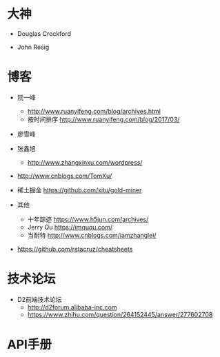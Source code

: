# 大神

- Douglas Crockford

- John Resig

# 博客

- 阮一峰

  - <http://www.ruanyifeng.com/blog/archives.html>
  - 按时间排序 <http://www.ruanyifeng.com/blog/2017/03/>

- 廖雪峰

- 张鑫旭

  - <http://www.zhangxinxu.com/wordpress/>

- <http://www.cnblogs.com/TomXu/>

- 稀土掘金 <https://github.com/xitu/gold-miner>

- 其他

  - 十年踪迹 <https://www.h5jun.com/archives/>
  - Jerry Qu <https://imququ.com/>
  - 当耐特 <http://www.cnblogs.com/iamzhanglei/>

- <https://github.com/rstacruz/cheatsheets>

# 技术论坛

- D2前端技术论坛
  - http://d2forum.alibaba-inc.com
  - <https://www.zhihu.com/question/264152445/answer/277602708>

# API手册
